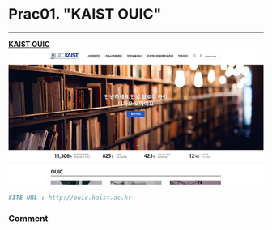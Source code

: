 # Prac01. "KAIST OUIC"

---

**[KAIST OUIC](/ouic/ouic.html)**
![KAIST OUIC](/mainVisual/prac01_img.jpg)
```markdown
SITE URL : http://ouic.kaist.ac.kr
```

### Comment
